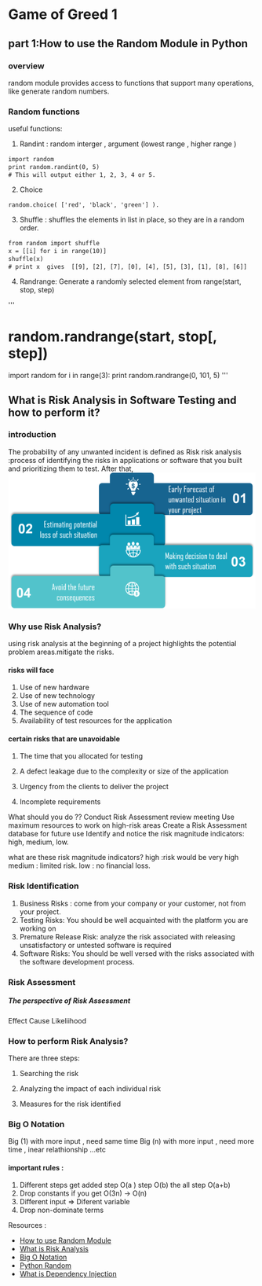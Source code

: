 # Game of Greed 1

## part 1:How to use the Random Module in Python

### overview 
random module provides access to functions that support many operations, like generate random numbers.

### Random functions
useful functions: 
1. Randint : random interger , argument (lowest range , higher range )
```
import random
print random.randint(0, 5)
# This will output either 1, 2, 3, 4 or 5.
```
2. Choice 

```
random.choice( ['red', 'black', 'green'] ).
```
3. Shuffle : 
shuffles the elements in list in place, so they are in a random order.
```
from random import shuffle
x = [[i] for i in range(10)]
shuffle(x)
# print x  gives  [[9], [2], [7], [0], [4], [5], [3], [1], [8], [6]]
```
4. Randrange:
Generate a randomly selected element from range(start, stop, step)

'''
# random.randrange(start, stop[, step])
import random
for i in range(3):
    print random.randrange(0, 101, 5)
'''
## What is Risk Analysis in Software Testing and how to perform it?
### introduction
The probability of any unwanted incident is defined as Risk
risk analysis :process of identifying the risks in applications or software that you built and prioritizing them to test. After that, 
![Risk Analysis](../images/read6.png)
### Why use Risk Analysis?
using risk analysis at the beginning of a project highlights the potential problem areas.mitigate the risks.

#### risks will face 
1. Use of new hardware
2. Use of new technology
3. Use of new automation tool
4. The sequence of code
5. Availability of test resources for the application

#### certain risks that are unavoidable

1. The time that you allocated for testing

2. A defect leakage due to the complexity or size of the application

3. Urgency from the clients to deliver the project

4. Incomplete requirements

What should you do ??
Conduct Risk Assessment review meeting
Use maximum resources to work on high-risk areas
Create a Risk Assessment database for future use
Identify and notice the risk magnitude indicators: high, medium, low.

what are these risk magnitude indicators?
high :risk would be very high
medium :  limited risk.
low :  no financial loss.

### Risk Identification
1. Business Risks : come from your company or your customer, not from your project.
2. Testing Risks:  You should be well acquainted with the platform you are working on
3. Premature Release Risk: analyze the risk associated with releasing unsatisfactory or untested software is required
4. Software Risks: You should be well versed with the risks associated with the software development process.

### Risk Assessment
 
##### The perspective of Risk Assessment

Effect 
Cause 
Likeliihood

### How to perform Risk Analysis?
There are three steps:
1. Searching the risk

2. Analyzing the impact of each individual risk

3. Measures for the risk identified

### Big O Notation 
Big (1) with more input , need same time 
Big (n) with more input , need more time  , inear relathionship 
...etc 
#### important rules :
1. Different steps get added 
step O(a )
step O(b) 
the all step O(a+b)
2. Drop constants 
if you get O(3n) -> O(n)
3. Different input => Diferent variable  
4. Drop non-dominate terms


Resources :
* [How to use Random Module](https://www.pythonforbeginners.com/random/how-to-use-the-random-module-in-python)
* [What is Risk Analysis](https://www.edureka.co/blog/risk-analysis-in-software-testing/)
* [Big O Notation](https://www.youtube.com/watch?v=v4cd1O4zkGw)
* [Python Random](https://docs.python.org/3/library/random.html)
* [What is Dependency Injection](https://www.freecodecamp.org/news/a-quick-intro-to-dependency-injection-what-it-is-and-when-to-use-it-7578c84fa88f/)